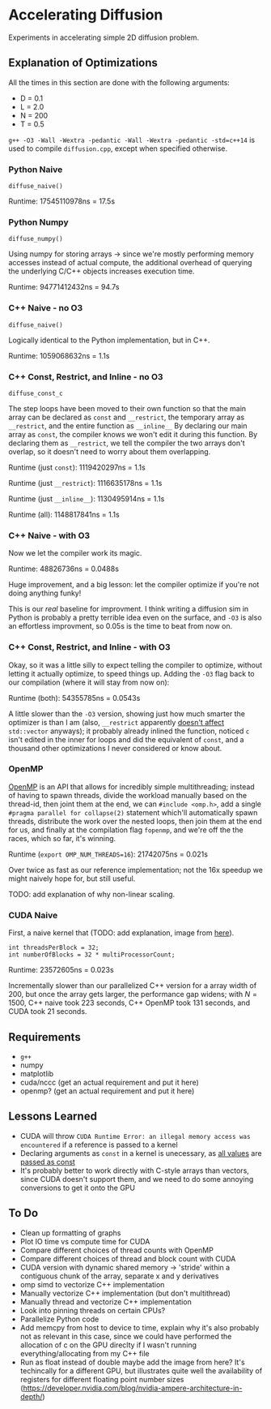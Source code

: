 # Accelerating Diffusion

Experiments in accelerating simple 2D diffusion problem.

## Explanation of Optimizations

All the times in this section are done with the following arguments:

- D = 0.1
- L = 2.0
- N = 200
- T = 0.5

`g++ -O3 -Wall -Wextra -pedantic -Wall -Wextra -pedantic -std=c++14` is used to compile `diffusion.cpp`, except when specified otherwise.

### Python Naive

`diffuse_naive()`

Runtime: 17545110978ns = 17.5s

### Python Numpy

`diffuse_numpy()`

Using numpy for storing arrays -> since we're mostly performing memory accesses instead of actual compute, the additional overhead of querying the underlying C/C++ objects increases execution time.

Runtime: 94771412432ns = 94.7s

### C++ Naive - no O3

`diffuse_naive()`

Logically identical to the Python implementation, but in C++.

Runtime: 1059068632ns = 1.1s

### C++ Const, Restrict, and Inline - no O3

`diffuse_const_c`

The step loops have been moved to their own function so that the main array can be declared as `const` and `__restrict`, the temporary array as `__restrict`, and the entire function as `__inline__`
By declaring our main array as `const`, the compiler knows we won't edit it during this function.
By declaring them as `__restrict`, we tell the compiler the two arrays don't overlap, so it doesn't need to worry about them overlapping.

Runtime (just `const`): 1119420297ns = 1.1s

Runtime (just `__restrict`): 1116635178ns = 1.1s

Runtime (just `__inline__`): 1130495914ns = 1.1s

Runtime (all): 1148817841ns = 1.1s

### C++ Naive - with O3

Now we let the compiler work its magic.

Runtime: 48826736ns = 0.0488s

Huge improvement, and a big lesson: let the compiler optimize if you're not doing anything funky!

This is our *real* baseline for improvment.
I think writing a diffusion sim in Python is probably a pretty terrible idea even on the surface, and `-O3` is also an effortless improvment, so 0.05s is the time to beat from now on.

### C++ Const, Restrict, and Inline - with O3

Okay, so it was a little silly to expect telling the compiler to optimize, without letting it actually optimize, to speed things up.
Adding the `-O3` flag back to our compilation (where it will stay from now on):

Runtime (both): 54355785ns = 0.0543s

A little slower than the `-O3` version, showing just how much smarter the optimizer is than I am (also, `__restrict` apparently [doesn't affect](https://stackoverflow.com/questions/76747148/why-does-moving-for-loops-to-their-own-function-slow-down-the-program?noredirect=1#comment135304575_76747148) `std::vector` anyways); it probably already inlined the function, noticed `c` isn't edited in the inner for loops and did the equivalent of `const`, and a thousand other optimizations I never considered or know about.

### OpenMP

[OpenMP](https://en.wikipedia.org/wiki/OpenMP) is an API that allows for incredibly simple multithreading; instead of having to spawn threads, divide the workload manually based on the thread-id, then joint them at the end, we can `#include <omp.h>`, add a single `#pragma parallel for collapse(2)` statement which'll automatically spawn threads, distribute the work over the nested loops, then join them at the end for us, and finally at the compilation flag `fopenmp`, and we're off the the races, which so far, it's winning.

Runtime (`export OMP_NUM_THREADS=16`): 21742075ns = 0.021s

Over twice as fast as our reference implementation; not the 16x speedup we might naively hope for, but still useful.

TODO: add explanation of why non-linear scaling.

### CUDA Naive

First, a naive kernel that (TODO: add explanation, image from [here](https://stackoverflow.com/questions/32226993/understanding-streaming-multiprocessors-sm-and-streaming-processors-sp)).

```
int threadsPerBlock = 32;
int numberOfBlocks = 32 * multiProcessorCount;
```

Runtime: 23572605ns = 0.023s

Incrementally slower than our parallelized C++ version for a array width of 200, but once the array gets larger, the performance gap widens; with $N = 1500$, C++ naive took 223 seconds, C++ OpenMP took 131 seconds, and CUDA took 21 seconds.

## Requirements

- `g++`
- numpy
- matplotlib
- cuda/nccc (get an actual requirement and put it here)
- openmp? (get an actual requirement and put it here)

## Lessons Learned

- CUDA will throw `CUDA Runtime Error: an illegal memory access was encountered` if a reference is passed to a kernel
- Declaring arguments as `const` in a kernel is unecessary, as [all values](https://stackoverflow.com/questions/65015858/cuda-kernel-do-i-need-to-put-const-in-all-pass-by-value-parameters) are [passed as const](https://docs.nvidia.com/cuda/cuda-c-programming-guide/index.html#function-parameters)
- It's probably better to work directly with C-style arrays than vectors, since CUDA doesn't support them, and we need to do some annoying conversions to get it onto the GPU

## To Do

- Clean up formatting of graphs
- Plot IO time vs compute time for CUDA
- Compare different choices of thread counts with OpenMP
- Compare different choices of thread and block count with CUDA
- CUDA version with dynamic shared memory -> 'stride' within a contiguous chunk of the array, separate x and y derivatives
- omp simd to vectorize C++ implementation
- Manually vectorize C++ implementation (but don't multithread)
- Manually thread and vectorize C++ implementation
- Look into pinning threads on certain CPUs?
- Parallelize Python code
- Add memcpy from host to device to time, explain why it's also probably not as relevant in this case, since we could have performed the allocation of c on the GPU direclty if I wasn't running everything/allocating from my C++ file
- Run as float instead of double maybe add the image from here? It's techincally for a different GPU, but illustrates quite well the availability of registers for different floating point number sizes (https://developer.nvidia.com/blog/nvidia-ampere-architecture-in-depth/)
